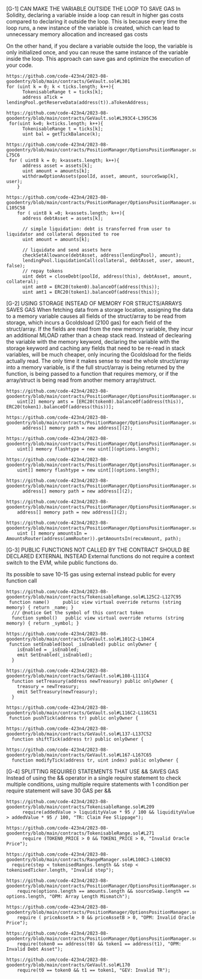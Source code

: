 [G-1] CAN MAKE THE VARIABLE OUTSIDE THE LOOP TO SAVE GAS
In Solidity, declaring a variable inside a loop can result in higher gas costs compared to declaring it outside the loop. This is because every time the loop runs, a new instance of the variable is created, which can lead to unnecessary memory allocation and increased gas costs

On the other hand, if you declare a variable outside the loop, the variable is only initialized once, and you can reuse the same instance of the variable inside the loop. This approach can save gas and optimize the execution of your code.

```
https://github.com/code-423n4/2023-08-goodentry/blob/main/contracts/GeVault.sol#L301
for (uint k = 0; k < ticks.length; k++){
      TokenisableRange t = ticks[k];
      address aTick = lendingPool.getReserveData(address(t)).aTokenAddress;

https://github.com/code-423n4/2023-08-goodentry/blob/main/contracts/GeVault.sol#L393C4-L395C36
 for(uint k=0; k<ticks.length; k++){
      TokenisableRange t = ticks[k];
      uint bal = getTickBalance(k);

https://github.com/code-423n4/2023-08-goodentry/blob/main/contracts/PositionManager/OptionsPositionManager.sol#L71C4-L75C6
 for ( uint8 k = 0; k<assets.length; k++){
      address asset = assets[k];
      uint amount = amounts[k];
      withdrawOptionAssets(poolId, asset, amount, sourceSwap[k], user);
    }

https://github.com/code-423n4/2023-08-goodentry/blob/main/contracts/PositionManager/OptionsPositionManager.sol#L93-L105C58
    for ( uint8 k =0; k<assets.length; k++){
      address debtAsset = assets[k];
      
      // simple liquidation: debt is transferred from user to liquidator and collateral deposited to roe
      uint amount = amounts[k];
      
      // liquidate and send assets here
      checkSetAllowance(debtAsset, address(lendingPool), amount);
      lendingPool.liquidationCall(collateral, debtAsset, user, amount, false);
      // repay tokens
      uint debt = closeDebt(poolId, address(this), debtAsset, amount, collateral);
      uint amt0 = ERC20(token0).balanceOf(address(this));
      uint amt1 = ERC20(token1).balanceOf(address(this));

```

[G-2] USING STORAGE INSTEAD OF MEMORY FOR STRUCTS/ARRAYS SAVES GAS
When fetching data from a storage location, assigning the data to a memory variable causes all fields of the struct/array to be read from storage, which incurs a Gcoldsload (2100 gas) for each field of the struct/array. If the fields are read from the new memory variable, they incur an additional MLOAD rather than a cheap stack read. Instead of declearing the variable with the memory keyword, declaring the variable with the storage keyword and caching any fields that need to be re-read in stack variables, will be much cheaper, only incuring the Gcoldsload for the fields actually read. The only time it makes sense to read the whole struct/array into a memory variable, is if the full struct/array is being returned by the function, is being passed to a function that requires memory, or if the array/struct is being read from another memory array/struct.

```
https://github.com/code-423n4/2023-08-goodentry/blob/main/contracts/PositionManager/OptionsPositionManager.sol#L92
    uint[2] memory amts = [ERC20(token0).balanceOf(address(this)), ERC20(token1).balanceOf(address(this))];

https://github.com/code-423n4/2023-08-goodentry/blob/main/contracts/PositionManager/OptionsPositionManager.sol#L138
      address[] memory path = new address[](2);

https://github.com/code-423n4/2023-08-goodentry/blob/main/contracts/PositionManager/OptionsPositionManager.sol#L171
    uint[] memory flashtype = new uint[](options.length);

https://github.com/code-423n4/2023-08-goodentry/blob/main/contracts/PositionManager/OptionsPositionManager.sol#L202
    uint[] memory flashtype = new uint[](options.length);

https://github.com/code-423n4/2023-08-goodentry/blob/main/contracts/PositionManager/OptionsPositionManager.sol#L294
      address[] memory path = new address[](2);

https://github.com/code-423n4/2023-08-goodentry/blob/main/contracts/PositionManager/OptionsPositionManager.sol#L448
    address[] memory path = new address[](2);

https://github.com/code-423n4/2023-08-goodentry/blob/main/contracts/PositionManager/OptionsPositionManager.sol#L493
    uint [] memory amountsIn = AmountsRouter(address(ammRouter)).getAmountsIn(recvAmount, path);

```

[G-3] PUBLIC FUNCTIONS NOT CALLED BY THE CONTRACT SHOULD BE DECLARED EXTERNAL INSTEAD
External functions do not require a context switch to the EVM, while public functions do.

Its possible to save 10-15 gas using external instead public for every function call

```
https://github.com/code-423n4/2023-08-goodentry/blob/main/contracts/TokenisableRange.sol#L125C2-L127C95
 function name()     public view virtual override returns (string memory) { return _name; }
  /// @notice Get the symbol of this contract token
  function symbol()   public view virtual override returns (string memory) { return _symbol; }

https://github.com/code-423n4/2023-08-goodentry/blob/main/contracts/GeVault.sol#L101C2-L104C4
 function setEnabled(bool _isEnabled) public onlyOwner { 
    isEnabled = _isEnabled; 
    emit SetEnabled(_isEnabled);
  }

https://github.com/code-423n4/2023-08-goodentry/blob/main/contracts/GeVault.sol#L108-L111C4
  function setTreasury(address newTreasury) public onlyOwner { 
    treasury = newTreasury; 
    emit SetTreasury(newTreasury);
  }

https://github.com/code-423n4/2023-08-goodentry/blob/main/contracts/GeVault.sol#L116C2-L116C51
 function pushTick(address tr) public onlyOwner {

https://github.com/code-423n4/2023-08-goodentry/blob/main/contracts/GeVault.sol#L137-L137C52
  function shiftTick(address tr) public onlyOwner {

https://github.com/code-423n4/2023-08-goodentry/blob/main/contracts/GeVault.sol#L167-L167C65
  function modifyTick(address tr, uint index) public onlyOwner {
```

[G-4] SPLITTING REQUIRE() STATEMENTS THAT USE && SAVES GAS
Instead of using the && operator in a single require statement to check multiple conditions, using multiple require statements with 1 condition per require statement will save 30 GAS per &&

```
https://github.com/code-423n4/2023-08-goodentry/blob/main/contracts/TokenisableRange.sol#L209
      require(addedValue > liquidityValue * 95 / 100 && liquidityValue > addedValue * 95 / 100, "TR: Claim Fee Slippage");

https://github.com/code-423n4/2023-08-goodentry/blob/main/contracts/TokenisableRange.sol#L271
      require (TOKEN0_PRICE > 0 && TOKEN1_PRICE > 0, "Invalid Oracle Price");

https://github.com/code-423n4/2023-08-goodentry/blob/main/contracts/RangeManager.sol#L108C3-L108C93
  require(step < tokenisedRanges.length && step < tokenisedTicker.length, "Invalid step");

https://github.com/code-423n4/2023-08-goodentry/blob/main/contracts/PositionManager/OptionsPositionManager.sol#L167
    require(options.length == amounts.length && sourceSwap.length == options.length, "OPM: Array Length Mismatch");

https://github.com/code-423n4/2023-08-goodentry/blob/main/contracts/PositionManager/OptionsPositionManager.sol#L523
    require ( priceAssetA > 0 && priceAssetB > 0, "OPM: Invalid Oracle Price");

https://github.com/code-423n4/2023-08-goodentry/blob/main/contracts/PositionManager/OptionsPositionManager.sol#L536
    require(token0 == address(t0) && token1 == address(t1), "OPM: Invalid Debt Asset");

https://github.com/code-423n4/2023-08-goodentry/blob/main/contracts/GeVault.sol#L170
    require(t0 == token0 && t1 == token1, "GEV: Invalid TR");

```

